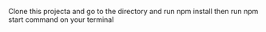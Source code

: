 Clone this projecta and go to the directory and run npm install
then run npm start command on your terminal
